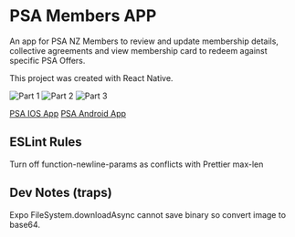 # PSA Members APP

An app for PSA NZ Members to review and update membership details, collective agreements and view membership card to redeem against specific PSA Offers.

This project was created with React Native.
<!-- <img src="https://j.gifs.com/Q0wW1Z.gif" width="400" height="400" /> -->
![Part 1](https://j.gifs.com/Q0wW1Z.gif)
![Part 2](https://j.gifs.com/2v5kvW.gif)
![Part 3](https://j.gifs.com/jqlRqB.gif)


[PSA IOS App](https://itunes.apple.com/au/app/psa-members-app/id1330803740?mt=8&app=itunes&ign-mpt=uo%3D4)
[PSA Android App](https://play.google.com/store/apps/details?id=com.ionicframework.psapp180051)

## ESLint Rules

Turn off function-newline-params as conflicts with Prettier max-len

## Dev Notes (traps)

Expo FileSystem.downloadAsync cannot save binary so convert image to base64.
